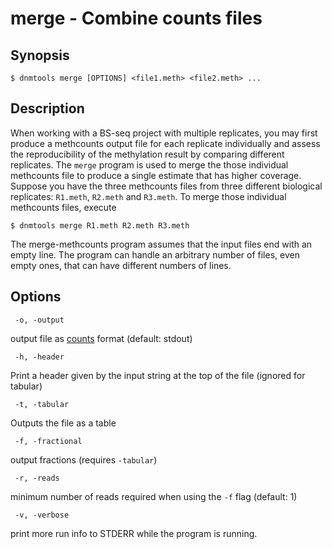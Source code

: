 # merge - Combine counts files

## Synopsis
```
$ dnmtools merge [OPTIONS] <file1.meth> <file2.meth> ...
```

## Description

When working with a BS-seq project with multiple replicates, you may
first produce a methcounts output file for each replicate individually
and assess the reproducibility of the methylation result by comparing
different replicates. The `merge` program is used to merge
the those individual methcounts file to produce a single estimate that
has higher coverage. Suppose you have the three methcounts files from
three different biological replicates: `R1.meth`, `R2.meth` and
`R3.meth`.  To merge those individual methcounts files, execute

```
$ dnmtools merge R1.meth R2.meth R3.meth
```

The merge-methcounts program assumes that the input files end with an
empty line. The program can handle an arbitrary number of files, even
empty ones, that can have different numbers of lines.

## Options

```
 -o, -output
```
output file as [counts](../counts) format (default: stdout)

```
 -h, -header
```
Print a header given by the input string at the top of the file
(ignored for tabular)

```
 -t, -tabular
```
Outputs the file as a table

```
 -f, -fractional
```
output fractions (requires `-tabular`)

```
 -r, -reads
```
minimum number of reads required when using the `-f` flag (default: 1)

```
 -v, -verbose
```
print more run info to STDERR while the program is running.


